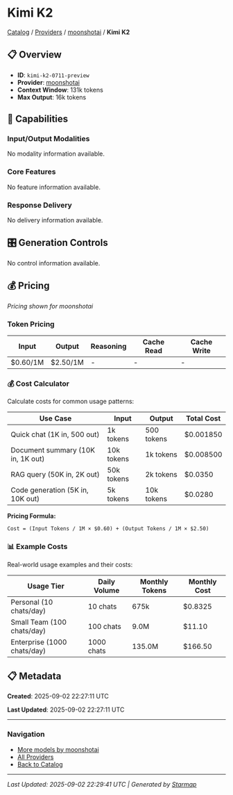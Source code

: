 # Kimi K2
  
[Catalog](../../../..) / [Providers](../../..) / [moonshotai](../..) / **Kimi K2**


## 📋 Overview
  
- **ID**: `kimi-k2-0711-preview`
- **Provider**: [moonshotai](../)
- **Context Window**: 131k tokens
- **Max Output**: 16k tokens
  
## 🎯 Capabilities
  
### Input/Output Modalities
  
No modality information available.
  
### Core Features
  
No feature information available.
  
### Response Delivery
  
No delivery information available.
  
## 🎛️ Generation Controls
  
No control information available.
  
## 💰 Pricing
  
*Pricing shown for moonshotai*
  
  
### Token Pricing
  
| Input | Output | Reasoning | Cache Read | Cache Write |
|---------|---------|---------|---------|---------|
| $0.60/1M | $2.50/1M | - | - | - |

  
### 💰 Cost Calculator
  
Calculate costs for common usage patterns:
  
  
| Use Case | Input | Output | Total Cost |
|---------|---------|---------|---------|
| Quick chat (1K in, 500 out) | 1k tokens | 500 tokens | $0.001850 |
| Document summary (10K in, 1K out) | 10k tokens | 1k tokens | $0.008500 |
| RAG query (50K in, 2K out) | 50k tokens | 2k tokens | $0.0350 |
| Code generation (5K in, 10K out) | 5k tokens | 10k tokens | $0.0280 |

  
**Pricing Formula:**
  
```
Cost = (Input Tokens / 1M × $0.60) + (Output Tokens / 1M × $2.50)
```
  
### 📊 Example Costs
  
Real-world usage examples and their costs:
  
  
| Usage Tier | Daily Volume | Monthly Tokens | Monthly Cost |
|---------|---------|---------|---------|
| Personal (10 chats/day) | 10 chats | 675k | $0.8325 |
| Small Team (100 chats/day) | 100 chats | 9.0M | $11.10 |
| Enterprise (1000 chats/day) | 1000 chats | 135.0M | $166.50 |

  
## 📋 Metadata
  
**Created**: 2025-09-02 22:27:11 UTC
  
**Last Updated**: 2025-09-02 22:27:11 UTC
  
  
---
  
  
### Navigation

- [More models by moonshotai](../)
- [All Providers](../../../../providers)
- [Back to Catalog](../../../..)


---
_Last Updated: 2025-09-02 22:29:41 UTC | Generated by [Starmap](https://github.com/agentstation/starmap)_
